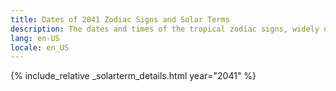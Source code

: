 ```yaml
---
title: Dates of 2041 Zodiac Signs and Solar Terms
description: The dates and times of the tropical zodiac signs, widely used in western astrology, and solar terms of year 2041
lang: en-US
locale: en_US
---
```

{% include_relative _solarterm_details.html year="2041" %}
